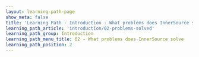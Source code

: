 ```yaml
---
layout: learning-path-page
show_meta: false
title: 'Learning Path - Introduction - What problems does InnerSource solve'
learning_path_article: 'introduction/02-problems-solved'
learning_path_group: Introduction
learning_path_menu_title: 02 - What problems does InnerSource solve
learning_path_position: 2
---
```

